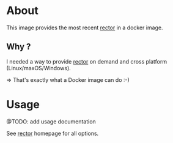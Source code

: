 # About

This image provides the most recent [rector](https://github.com/rectorphp/rector) in a docker image.

## Why ?

I needed a way to provide [rector](https://github.com/rectorphp/rector) on demand and cross platform (Linux/maxOS/Windows).

=> That's exactly what a Docker image can do :-)

# Usage

@TODO: add usage documentation

See [rector](https://github.com/rectorphp/rector) homepage for all options.
